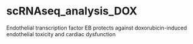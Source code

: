 # scRNAseq_analysis_DOX
Endothelial transcription factor EB protects against doxorubicin-induced endothelial toxicity and cardiac dysfunction
